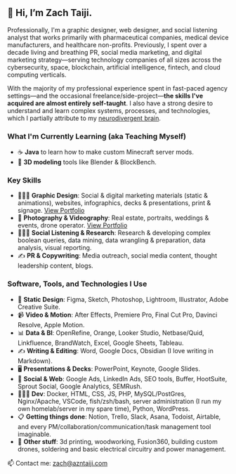## 👋 Hi, I’m Zach Taiji.

Professionally, I'm a graphic designer, web designer, and social listening analyst that works primarily with pharmaceutical companies, medical device manufacturers, and healthcare non-profits. Previously, I spent over a decade living and breathing PR, social media marketing, and digital marketing strategy—serving technology companies of all sizes across the cybersecurity, space, blockchain, artificial intelligence, fintech, and cloud computing verticals.

With the majority of my professional experience spent in fast-paced agency settings—and the occasional freelance/side-project—**the skills I've acquired are almost entirely self-taught**. I also have a strong desire to understand and learn complex systems, processes, and technologies, which I partially attribute to my [neurodivergent brain](https://zachtaiji.com/working-from-home-with-adhd/).

### What I'm Currently Learning (aka Teaching Myself)

- ☕️ **Java** to learn how to make custom Minecraft server mods.
- 🧊️ **3D modeling** tools like Blender & BlockBench.

### Key Skills

- 🧑🏻‍💻 **Graphic Design**: Social & digital marketing materials (static & animations), websites, infographics, decks & presentations, print & signage. [View Portfolio](https://docs.zachtaiji.com/portfolio/graphic-design/)
- 📸 **Photography & Videography**: Real estate, portraits, weddings & events, drone operator. [View Portfolio](https://zachtaiji.com/tag/photography/)
- 🕵🏻‍♂️ **Social Listening & Research**: Research & developing complex boolean queries, data mining, data wrangling & preparation, data analysis, visual reporting.
- ✍️ **PR & Copywriting**: Media outreach, social media content, thought leadership content, blogs.

### Software, Tools, and Technologies I Use

- 🎨 **Static Design**: Figma, Sketch, Photoshop, Lightroom, Illustrator, Adobe Creative Suite.
- 📹 **Video & Motion**: After Effects, Premiere Pro, Final Cut Pro, Davinci Resolve, Apple Motion.
- 📊 **Data & BI**: OpenRefine, Orange, Looker Studio, Netbase/Quid, Linkfluence, BrandWatch, Excel, Google Sheets, Tableau.
- ✍️ **Writing & Editing**: Word, Google Docs, Obsidian (I love writing in Markdown).
- 🖥 **Presentations & Decks**: PowerPoint, Keynote, Google Slides.
- 🎯 **Social & Web**: Google Ads, LinkedIn Ads, SEO tools, Buffer, HootSuite, Sprout Social, Google Analytics, SEMRush.
- 👨🏻‍💻 **Dev**: Docker, HTML, CSS, JS, PHP, MySQL/PostGres, Nginx/Apache, VSCode, fish/zsh/bash, server administration (I run my own homelab/server in my spare time), Python, WordPress.
- 📋 **Getting things done**: Notion, Trello, Slack, Asana, Todoist, Airtable, and every PM/collaboration/communication/task management tool imaginable.
- 🦾 **Other stuff**: 3d printing, woodworking, Fusion360, building custom drones, soldering and basic electrical circuitry and power management.

📫 Contact me: zach@azntaiji.com
